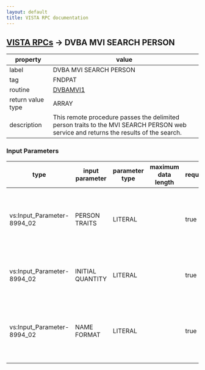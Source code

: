 ```yaml
---
layout: default
title: VISTA RPC documentation
---
```




## [VISTA RPCs](TableOfContent.md) &#8594; DVBA MVI SEARCH PERSON 

 property | value 
--- | --- 
 label | DVBA MVI SEARCH PERSON
 tag | FNDPAT
 routine | [DVBAMVI1](http://code.osehra.org/dox/Routine_DVBAMVI1_source.html)
 return value type | ARRAY
 description | This remote procedure passes the delimited person traits to the MVI SEARCH PERSON web service and returns the results of the search.

### Input Parameters

| type | input parameter | parameter type | maximum data length | required | description | 
| --- | --- | --- | --- | --- | --- | 
| vs:Input_Parameter-8994_02 | PERSON TRAITS | LITERAL |  | true | Patient demographics used for search contained in a single \^\-delimited string.   Piece 1: FIRSTNAME             (required)  Piece 2: MIDDLENAME or INITIAL (optional)  Piece 3: LASTNAME              (required)   Piece 4: SSN (9 digits)        (required)    Piece 5: BIRTHDATE (FM format) (required)   Example:  CAPRI^TEST^PATIENT^999999999^2540101 | 
| vs:Input_Parameter-8994_02 | INITIAL QUANTITY | LITERAL |  | true | This optional parameter populates the initialQuantity value attribute inthe 1305 HL7v3 message. The minimum value is 1 and the maximum value is10.  The parameter will default to 10 when the parameter is not defined. | 
| vs:Input_Parameter-8994_02 | NAME FORMAT | LITERAL |  | true | This optional parameter controls the format of the full name resultreturned. Setting the parameter to 1 causes the name to be formatted asLASTNAME,FIRSTNAME MIDDLENAME SUFFIX.  Any other value or no value causesthe name to be formatted as FIRSTNAME MIDDLENAME LASTNAME SUFFIX. | 